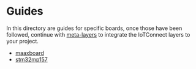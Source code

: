 # Guides

In this directory are guides for specific boards, once those have been followed, continue with [meta-layers](meta-layers.md)
to integrate the IoTConnect layers to your project.

* [maaxboard](maaxboard/maaxboard.md)
* [stm32mp157](stm32mp157/stm32mp157.md)
<!---
* [sm2s-imx8mplus](sm2s-imx8mp.md)
* [raspberrypi4](raspberrypi4.md)
-->